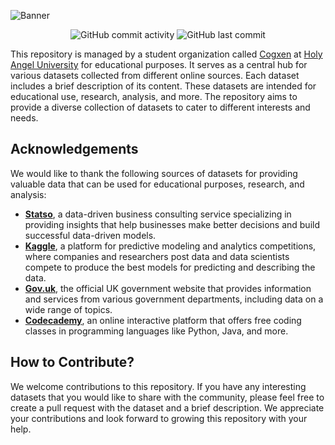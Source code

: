 ![Banner](https://i.imgur.com/kDn5uLX.png)

<div align='center'>

![GitHub commit activity](https://img.shields.io/github/commit-activity/w/cogxen/datasets?style=flat-square)
![GitHub last commit](https://img.shields.io/github/last-commit/cogxen/datasets?display_timestamp=author&style=flat-square)

</div>

This repository is managed by a student organization called [Cogxen](https://cogxen.quest) at [Holy Angel University](https://hau.edu.ph) for educational purposes. It serves as a central hub for various datasets collected from different online sources. Each dataset includes a brief description of its content. These datasets are intended for educational use, research, analysis, and more. The repository aims to provide a diverse collection of datasets to cater to different interests and needs.

## Acknowledgements

We would like to thank the following sources of datasets for providing valuable data that can be used for educational purposes, research, and analysis:

- **[Statso](https://statso.io/)**, a data-driven business consulting service specializing in providing insights that help businesses make better decisions and build successful data-driven models.
- **[Kaggle](https://www.kaggle.com/)**, a platform for predictive modeling and analytics competitions, where companies and researchers post data and data scientists compete to produce the best models for predicting and describing the data.
- **[Gov.uk](https://www.gov.uk/)**, the official UK government website that provides information and services from various government departments, including data on a wide range of topics.
- **[Codecademy](https://www.codecademy.com/)**, an online interactive platform that offers free coding classes in programming languages like Python, Java, and more.

## How to Contribute?

We welcome contributions to this repository. If you have any interesting datasets that you would like to share with the community, please feel free to create a pull request with the dataset and a brief description. We appreciate your contributions and look forward to growing this repository with your help.
